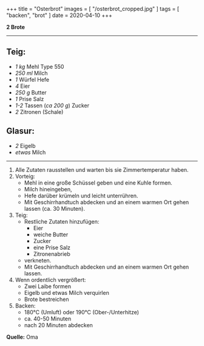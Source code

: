 +++
title = "Osterbrot"
images = [ "/osterbrot_cropped.jpg" ]
tags = [ "backen", "brot" ]
date = 2020-04-10
+++

**2 Brote**

---

## Teig:

- *1 kg* Mehl Type 550
- *250 ml* Milch
- *1* Würfel Hefe
- *4* Eier
- *250 g* Butter
- *1* Prise Salz
- *1-2* Tassen (*ca 200 g*) Zucker
- *2* Zitronen (Schale)

## Glasur:

- *2* Eigelb
- *etwas* Milch

---

1. Alle Zutaten rausstellen und warten bis sie Zimmertemperatur haben.
2. Vorteig:
   * Mehl in eine große Schüssel geben und eine Kuhle formen.
   * Milch hineingeben,
   * Hefe darüber krümeln und leicht unterrühren.
   * Mit Geschirrhandtuch abdecken und an einem warmen Ort gehen lassen (ca. 30 Minuten).
2. Teig:
   * Restliche Zutaten hinzufügen:
     * Eier
     * weiche Butter
     * Zucker
     * eine Prise Salz
     * Zitronenabrieb
   * verkneten.
   * Mit Geschirrhandtuch abdecken und an einem warmen Ort gehen lassen.
3. Wenn ordentlich vergrößert:
   * Zwei Laibe formen
   * Eigelb und etwas Milch verquirlen
   * Brote bestreichen
4. Backen:
   * 180°C (Umluft) oder 190°C (Ober-/Unterhitze) 
   * ca. 40-50 Minuten
   * nach 20 Minuten abdecken

**Quelle:** Oma

